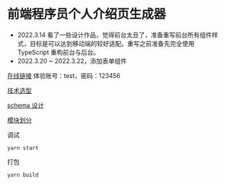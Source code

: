 # 前端程序员个人介绍页生成器

- 2022.3.14 看了一些设计作品，觉得前台太丑了，准备重写前台所有组件样式，目标是可以达到移动端的较好适配。重写之前准备先完全使用 TypeScript 重构前台与后台。
- 2022.3.20 ~ 2022.3.22，添加表单组件

[在线链接](https://fe-intro-generator-1305624698.file.myqcloud.com/admin.html)
体验账号：test，密码：123456

[技术选型](https://github.com/Flower-F/fe-intro-generator/blob/master/docs/技术选型.md)

[schema 设计](https://github.com/Flower-F/fe-intro-generator/blob/master/docs/schema%20%E8%AE%BE%E8%AE%A1.md)

[模块划分](https://github.com/Flower-F/fe-intro-generator/blob/master/docs/模块划分.md)

调试

```
yarn start
```

打包

```
yarn build
```
